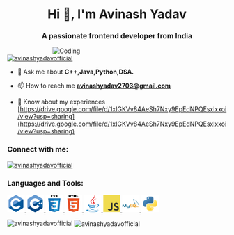 <h1 align="center">Hi 👋, I'm Avinash Yadav</h1>
<h3 align="center">A passionate frontend developer from India</h3>
<img align="right" alt="Coding" width="400" src="image.png>



<p align="left"> <a href="https://github.com/ryo-ma/github-profile-trophy"><img src="https://github-profile-trophy.vercel.app/?username=avinashyadavofficial" alt="avinashyadavofficial" /></a> </p>

- 💬 Ask me about **C++,Java,Python,DSA.**

- 📫 How to reach me **avinashyadav2703@gmail.com**

- 📄 Know about my experiences [https://drive.google.com/file/d/1xIGKVv84AeSh7Nxy9EpEdNPQEsxlxxoi/view?usp=sharing](https://drive.google.com/file/d/1xIGKVv84AeSh7Nxy9EpEdNPQEsxlxxoi/view?usp=sharing)

<h3 align="left">Connect with me:</h3>
<p align="left">
<a href="https://linkedin.com/in/avinashyadavofficial" target="blank"><img align="center" src="https://raw.githubusercontent.com/rahuldkjain/github-profile-readme-generator/master/src/images/icons/Social/linked-in-alt.svg" alt="avinashyadavofficial" height="30" width="40" /></a>
</p>

<h3 align="left">Languages and Tools:</h3>
<p align="left"> <a href="https://www.cprogramming.com/" target="_blank" rel="noreferrer"> <img src="https://raw.githubusercontent.com/devicons/devicon/master/icons/c/c-original.svg" alt="c" width="40" height="40"/> </a> <a href="https://www.w3schools.com/cpp/" target="_blank" rel="noreferrer"> <img src="https://raw.githubusercontent.com/devicons/devicon/master/icons/cplusplus/cplusplus-original.svg" alt="cplusplus" width="40" height="40"/> </a> <a href="https://www.w3schools.com/css/" target="_blank" rel="noreferrer"> <img src="https://raw.githubusercontent.com/devicons/devicon/master/icons/css3/css3-original-wordmark.svg" alt="css3" width="40" height="40"/> </a> <a href="https://www.w3.org/html/" target="_blank" rel="noreferrer"> <img src="https://raw.githubusercontent.com/devicons/devicon/master/icons/html5/html5-original-wordmark.svg" alt="html5" width="40" height="40"/> </a> <a href="https://www.java.com" target="_blank" rel="noreferrer"> <img src="https://raw.githubusercontent.com/devicons/devicon/master/icons/java/java-original.svg" alt="java" width="40" height="40"/> </a> <a href="https://developer.mozilla.org/en-US/docs/Web/JavaScript" target="_blank" rel="noreferrer"> <img src="https://raw.githubusercontent.com/devicons/devicon/master/icons/javascript/javascript-original.svg" alt="javascript" width="40" height="40"/> </a> <a href="https://www.mysql.com/" target="_blank" rel="noreferrer"> <img src="https://raw.githubusercontent.com/devicons/devicon/master/icons/mysql/mysql-original-wordmark.svg" alt="mysql" width="40" height="40"/> </a> <a href="https://www.python.org" target="_blank" rel="noreferrer"> <img src="https://raw.githubusercontent.com/devicons/devicon/master/icons/python/python-original.svg" alt="python" width="40" height="40"/> </a> </p>

<p><img align="left" src="https://github-readme-stats.vercel.app/api/top-langs?username=avinashyadavofficial&show_icons=true&locale=en&layout=compact" alt="avinashyadavofficial" /></p>

<p>&nbsp;<img align="center" src="https://github-readme-stats.vercel.app/api?username=avinashyadavofficial&show_icons=true&locale=en" alt="avinashyadavofficial" /></p>

